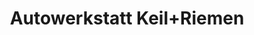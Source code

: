 ---
title: "Autowerkstatt Keil+Riemen"
url: /luedenscheid/autowerkstatt-keil-riemen/
shop: Autowerkstatt
---